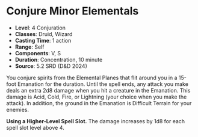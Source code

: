 # Conjure Minor Elementals

- **Level**: 4 Conjuration
- **Classes**: Druid, Wizard
- **Casting Time**: 1 action
- **Range**: Self
- **Components**: V, S
- **Duration**: Concentration, 10 minute
- **Source**: 5.2 SRD (D&D 2024)

You conjure spirits from the Elemental Planes that flit around you in a 15-foot Emanation for the duration. Until the spell ends, any attack you make deals an extra 2d8 damage when you hit a creature in the Emanation. This damage is Acid, Cold, Fire, or Lightning (your choice when you make the attack). In addition, the ground in the Emanation is Difficult Terrain for your enemies.

**Using a Higher-Level Spell Slot.** The damage increases by 1d8 for each spell slot level above 4.
